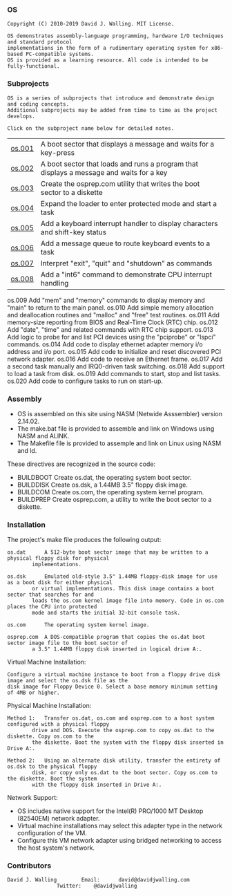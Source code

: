### OS

	Copyright (C) 2010-2019 David J. Walling. MIT License.

	OS demonstrates assembly-language programming, hardware I/O techniques and standard protocol
	implementations in the form of a rudimentary operating system for x86-based PC-compatible systems.
	OS is provided as a learning resource. All code is intended to be fully-functional.

### Subprojects

	OS is a series of subprojects that introduce and demonstrate design and coding concepts.
	Additional subprojects may be added from time to time as the project develops.

	Click on the subproject name below for detailed notes.

<table width="100%">
<tr width="100%"><td><span><a href="docs/OS001.md">os.001</a></span></td><td>A boot sector that displays a message and waits for a key-press</td></tr>
<tr><td><span><a href="docs/OS002.md">os.002</a></span></td><td>A boot sector that loads and runs a program that displays a message and waits for a key</td></tr>
<tr><td><span><a href="docs/OS003.md">os.003</a></span></td><td>Create the osprep.com utility that writes the boot sector to a diskette</td></tr>
<tr><td><span><a href="docs/OS004.md">os.004</a></span></td><td>Expand the loader to enter protected mode and start a task</td></tr>
<tr><td><span><a href="docs/OS005.md">os.005</a></span></td><td>Add a keyboard interrupt handler to display characters and shift-key status</td></tr>
<tr><td><span><a href="docs/OS006.md">os.006</a></span></td><td>Add a message queue to route keyboard events to a task</td></tr>
<tr><td><span><a href="docs/OS007.md">os.007</a></span></td><td>Interpret "exit", "quit" and "shutdown" as commands</td></tr>
<tr><td><span><a href="docs/OS008.md">os.008</a></span></td><td>Add a "int6" command to demonstrate CPU interrupt handling</td></tr>
</table>


os.009		Add "mem" and "memory" commands to display memory and "main" to return to the main panel.
os.010		Add simple memory allocation and deallocation routines and "malloc" and "free" test routines.
os.011		Add memory-size reporting from BIOS and Real-Time Clock (RTC) chip.
os.012		Add "date", "time" and related commands with RTC chip support.
os.013		Add logic to probe for and list PCI devices using the "pciprobe" or "lspci" commands.
os.014		Add code to display ethernet adapter memory i/o address and i/o port.
os.015		Add code to initialize and reset discovered PCI network adapter.
os.016		Add code to receive an Ethernet frame.
os.017		Add a second task manually and IRQ0-driven task switching.
os.018		Add support to load a task from disk.
os.019		Add commands to start, stop and list tasks.
os.020		Add code to configure tasks to run on start-up.

### Assembly

- OS is assembled on this site using NASM (Netwide Asssembler) version 2.14.02.
- The make.bat file is provided to assemble and link on Windows using NASM and ALINK.
- The Makefile file is provided to assemple and link on Linux using NASM and ld.

These directives are recognized in the source code:

- BUILDBOOT	Create os.dat, the operating system boot sector.
- BUILDDISK	Create os.dsk, a 1.44MB 3.5" floppy disk image.
- BUILDCOM	Create os.com, the operating system kernel program.
- BUILDPREP	Create osprep.com, a utility to write the boot sector to a diskette.

### Installation

The project's make file produces the following output:

	os.dat		A 512-byte boot sector image that may be written to a physical floppy disk for physical
			implementations.

	os.dsk		Emulated old-style 3.5" 1.44MB floppy-disk image for use as a boot disk for either physical
			or virtual implementations. This disk image contains a boot sector that searches for and
			loads the os.com kernel image file into memory. Code in os.com places the CPU into protected
			mode and starts the initial 32-bit console task.

	os.com		The operating system kernel image.

	osprep.com	A DOS-compatible program that copies the os.dat boot sector image file to the boot sector of
			a 3.5" 1.44MB floppy disk inserted in logical drive A:.

Virtual Machine Installation:

	Configure a virtual machine instance to boot from a floppy drive disk image and select the os.dsk file as the
	disk image for Floppy Device 0. Select a base memory minimum setting of 4MB or higher.

Physical Machine Installation:

	Method 1:	Transfer os.dat, os.com and osprep.com to a host system configured with a physical floppy
			drive and DOS. Execute the osprep.com to copy os.dat to the diskette. Copy os.com to the
			the diskette. Boot the system with the floppy disk inserted in Drive A:.

	Method 2:	Using an alternate disk utility, transfer the entirety of os.dsk to the physical floppy
			disk, or copy only os.dat to the boot sector. Copy os.com to the diskette. Boot the system
			with the floppy disk inserted in Drive A:.

Network Support:

- OS includes native support for the Intel(R) PRO/1000 MT Desktop (82540EM) network adapter.
- Virtual machine installations may select this adapter type in the network configuration of the VM.
- Configure this VM network adapter using bridged networking to access the host system's network.

### Contributors

	David J. Walling		Email:		david@davidjwalling.com
					Twitter:	@davidjwalling
